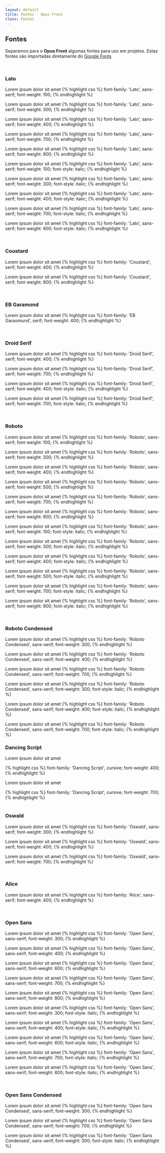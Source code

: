 ```yaml
---
layout: default
title: Fontes - Opus Front
class: Fontes
---
```


## Fontes

Separamos para o __Opus Front__ algumas fontes para uso em projetos. Estas fontes são importadas diretamente do [Google Fonts](http://google.com/fonts)

<br>

### Lato

<div class="lato">
    <p class="thin">
        Lorem ipsum dolor sit amet
{% highlight css %}
font-family: 'Lato', sans-serif;
font-weight: 100;
{% endhighlight %}
    </p>
    <p class="light">
        Lorem ipsum dolor sit amet  
{% highlight css %}
font-family: 'Lato', sans-serif;
font-weight: 300;
{% endhighlight %}
    </p>
    <p class="normal">
        Lorem ipsum dolor sit amet  
{% highlight css %}
font-family: 'Lato', sans-serif;
font-weight: 400;
{% endhighlight %}
    </p>
    <p class="bold">
        Lorem ipsum dolor sit amet  
{% highlight css %}
font-family: 'Lato', sans-serif;
font-weight: 700;
{% endhighlight %}
    </p>
    <p class="ultrabold">
        Lorem ipsum dolor sit amet  
{% highlight css %}
font-family: 'Lato', sans-serif;
font-weight: 900;
{% endhighlight %}
    </p>
    <p class="thin-italic">
        Lorem ipsum dolor sit amet  
{% highlight css %}
font-family: 'Lato', sans-serif;
font-weight: 100;
font-style: italic;
{% endhighlight %}
    </p>
    <p class="light-italic">
        Lorem ipsum dolor sit amet  
{% highlight css %}
font-family: 'Lato', sans-serif;
font-weight: 300;
font-style: italic;
{% endhighlight %}
    </p>
    <p class="normal-italic">
        Lorem ipsum dolor sit amet  
{% highlight css %}
font-family: 'Lato', sans-serif;
font-weight: 400;
font-style: italic;
{% endhighlight %}
    </p>
    <p class="bold-italic">
        Lorem ipsum dolor sit amet  
{% highlight css %}
font-family: 'Lato', sans-serif;
font-weight: 700;
font-style: italic;
{% endhighlight %}
    </p>
    <p class="ultrabold-italic">
        Lorem ipsum dolor sit amet  
{% highlight css %}
font-family: 'Lato', sans-serif;
font-weight: 900;
font-style: italic;
{% endhighlight %}
    </p>
</div>

<br>

### Coustard

<div class="coustard">
    <p class="normal">
        Lorem ipsum dolor sit amet    
{% highlight css %}
font-family: 'Coustard', serif;
font-weight: 400;
{% endhighlight %}
    </p>
    <p class="ultrabold">
        Lorem ipsum dolor sit amet    
{% highlight css %}
font-family: 'Coustard', serif;
font-weight: 900;
{% endhighlight %}
    </p>
</div>

<br>

### EB Garamond

<div class="eb-garamond">
    <p class="normal">
        Lorem ipsum dolor sit amet  
{% highlight css %}
font-family: 'EB Garaomund', serif;
font-weight: 400;
{% endhighlight %}
    </p>
</div>

<br>

### Droid Serif

<div class="droid-serif">
    <p class="normal">
        Lorem ipsum dolor sit amet
{% highlight css %}
font-family: 'Droid Serif', serif;
font-weight: 400;
{% endhighlight %}
    </p>
    <p class="bold">
        Lorem ipsum dolor sit amet
{% highlight css %}
font-family: 'Droid Serif', serif;
font-weight: 700;
{% endhighlight %}
    </p>
    <p class="normal-italic">
        Lorem ipsum dolor sit amet
{% highlight css %}
font-family: 'Droid Serif', serif;
font-weight: 400;
font-style: italic;
{% endhighlight %}
    </p>
    <p class="bold-italic">
        Lorem ipsum dolor sit amet
{% highlight css %}
font-family: 'Droid Serif', serif;
font-weight: 700;
font-style: italic;
{% endhighlight %}
    </p>
</div>

<br>

### Roboto

<div class="roboto">
    <p class="thin">
        Lorem ipsum dolor sit amet
{% highlight css %}
font-family: 'Roboto', sans-serif;
font-weight: 100;
{% endhighlight %}
    </p>
    <p class="light">
        Lorem ipsum dolor sit amet
{% highlight css %}
font-family: 'Roboto', sans-serif;
font-weight: 300;
{% endhighlight %}
    </p>
    <p class="normal">
        Lorem ipsum dolor sit amet
{% highlight css %}
font-family: 'Roboto', sans-serif;
font-weight: 400;
{% endhighlight %}
    </p>
    <p class="medium">
        Lorem ipsum dolor sit amet
{% highlight css %}
font-family: 'Roboto', sans-serif;
font-weight: 500;
{% endhighlight %}
    </p>
    <p class="bold">
        Lorem ipsum dolor sit amet
{% highlight css %}
font-family: 'Roboto', sans-serif;
font-weight: 700;
{% endhighlight %}
    </p>
    <p class="ultrabold">
        Lorem ipsum dolor sit amet
{% highlight css %}
font-family: 'Roboto', sans-serif;
font-weight: 900;
{% endhighlight %}
    </p>
    <p class="thin-italic">
        Lorem ipsum dolor sit amet
{% highlight css %}
font-family: 'Roboto', sans-serif;
font-weight: 100;
font-style: italic;
{% endhighlight %}
    </p>
    <p class="light-italic">
        Lorem ipsum dolor sit amet
{% highlight css %}
font-family: 'Roboto', sans-serif;
font-weight: 300;
font-style: italic;
{% endhighlight %}
    </p>
    <p class="normal-italic">
        Lorem ipsum dolor sit amet
{% highlight css %}
font-family: 'Roboto', sans-serif;
font-weight: 400;
font-style: italic;
{% endhighlight %}
    </p>
    <p class="medium-italic">
        Lorem ipsum dolor sit amet
{% highlight css %}
font-family: 'Roboto', sans-serif;
font-weight: 500;
font-style: italic;
{% endhighlight %}
    </p>
    <p class="bold-italic">
        Lorem ipsum dolor sit amet
{% highlight css %}
font-family: 'Roboto', sans-serif;
font-weight: 700;
font-style: italic;
{% endhighlight %}
    </p>
    <p class="ultrabold-italic">
        Lorem ipsum dolor sit amet
{% highlight css %}
font-family: 'Roboto', sans-serif;
font-weight: 900;
font-style: italic;
{% endhighlight %}
    </p>
</div>

<br>

### Roboto Condensed

<div class="roboto-condensed">
    <p class="light">
        Lorem ipsum dolor sit amet
{% highlight css %}
font-family: 'Roboto Condensed', sans-serif;
font-weight: 300;
{% endhighlight %}
    </p>
    <p class="normal">
        Lorem ipsum dolor sit amet
{% highlight css %}
font-family: 'Roboto Condensed', sans-serif;
font-weight: 400;
{% endhighlight %}
    </p>
    <p class="bold">
        Lorem ipsum dolor sit amet
{% highlight css %}
font-family: 'Roboto Condensed', sans-serif;
font-weight: 700;
{% endhighlight %}
    </p>
    <p class="light-italic">
        Lorem ipsum dolor sit amet
{% highlight css %}
font-family: 'Roboto Condensed', sans-serif;
font-weight: 300;
font-style: italic;
{% endhighlight %}
    </p>
    <p class="normal-italic">
        Lorem ipsum dolor sit amet
{% highlight css %}
font-family: 'Roboto Condensed', sans-serif;
font-weight: 400;
font-style: italic;
{% endhighlight %}
    </p>
    <p class="bold-italic">
        Lorem ipsum dolor sit amet
{% highlight css %}
font-family: 'Roboto Condensed', sans-serif;
font-weight: 700;
font-style: italic;
{% endhighlight %}
    </p>
</div>

### Dancing Script

<div class="dancing-script">
    <p class="normal">
        Lorem ipsum dolor sit amet
    </p>
{% highlight css %}
font-family: 'Dancing Script', cursive;
font-weight: 400;
{% endhighlight %}
    <p class="bold">
        Lorem ipsum dolor sit amet
    </p>
{% highlight css %}
font-family: 'Dancing Script', cursive;
font-weight: 700;
{% endhighlight %}
</div>

<br>

### Oswald

<div class="oswald">
    <p class="light">
        Lorem ipsum dolor sit amet  
{% highlight css %}
font-family: 'Oswald', sans-serif;
font-weight: 300;
{% endhighlight %}
    </p>
    <p class="normal">
        Lorem ipsum dolor sit amet  
{% highlight css %}
font-family: 'Oswald', sans-serif;
font-weight: 400;
{% endhighlight %}
    </p>
    <p class="bold">
        Lorem ipsum dolor sit amet  
{% highlight css %}
font-family: 'Oswald', sans-serif;
font-weight: 700;
{% endhighlight %}
    </p>
</div>

<br>

### Alice

<div class="alice">
    <p class="normal">
        Lorem ipsum dolor sit amet
{% highlight css %}
font-family: 'Alice', sans-serif;
font-weight: 400;
{% endhighlight %}
    </p>
</div>

<br>

### Open Sans

<div class="open-sans">
    <p class="light">
        Lorem ipsum dolor sit amet
{% highlight css %}
font-family: 'Open Sans', sans-serif;
font-weight: 300;
{% endhighlight %}
    </p>
    <p class="normal">
        Lorem ipsum dolor sit amet
{% highlight css %}
font-family: 'Open Sans', sans-serif;
font-weight: 400;
{% endhighlight %}
    </p>
    <p class="semibold">
        Lorem ipsum dolor sit amet
{% highlight css %}
font-family: 'Open Sans', sans-serif;
font-weight: 600;
{% endhighlight %}
    </p>
    <p class="bold">
        Lorem ipsum dolor sit amet
{% highlight css %}
font-family: 'Open Sans', sans-serif;
font-weight: 700;
{% endhighlight %}
    </p>
    <p class="extrabold">
        Lorem ipsum dolor sit amet
{% highlight css %}
font-family: 'Open Sans', sans-serif;
font-weight: 800;
{% endhighlight %}
    </p>
    <p class="light-italic">
        Lorem ipsum dolor sit amet
{% highlight css %}
font-family: 'Open Sans', sans-serif;
font-weight: 300;
font-style: italic;
{% endhighlight %}
    </p>
    <p class="normal-italic">
        Lorem ipsum dolor sit amet
{% highlight css %}
font-family: 'Open Sans', sans-serif;
font-weight: 400;
font-style: italic;
{% endhighlight %}
    </p>
    <p class="semibold-italic">
        Lorem ipsum dolor sit amet
{% highlight css %}
font-family: 'Open Sans', sans-serif;
font-weight: 600;
font-style: italic;
{% endhighlight %}
    </p>
    <p class="bold-italic">
        Lorem ipsum dolor sit amet
{% highlight css %}
font-family: 'Open Sans', sans-serif;
font-weight: 700;
font-style: italic;
{% endhighlight %}
    </p>
    <p class="extrabold-italic">
        Lorem ipsum dolor sit amet
{% highlight css %}
font-family: 'Open Sans', sans-serif;
font-weight: 800;
font-style: italic;
{% endhighlight %}
    </p>
</div>

<br>

### Open Sans Condensed

<div class="open-sans-condensed">
    <p class="light">
        Lorem ipsum dolor sit amet
{% highlight css %}
font-family: 'Open Sans Condensed', sans-serif;
font-weight: 300;
{% endhighlight %}
    </p>
    <p class="bold">
        Lorem ipsum dolor sit amet
{% highlight css %}
font-family: 'Open Sans Condensed', sans-serif;
font-weight: 700;
{% endhighlight %}
    </p>
    <p class="light-italic">
        Lorem ipsum dolor sit amet
{% highlight css %}
font-family: 'Open Sans Condensed', sans-serif;
font-weight: 300;
font-style: italic;
{% endhighlight %}
    </p>
</div>